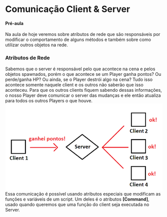 # Comunicação Client & Server

#### Pré-aula
Na aula de hoje veremos sobre atributos de rede que são responsáveis por modificar o comportamento de alguns métodos e também sobre como utilizar outros objetos na rede.

### Atributos de Rede
Sabemos que o server é responsável pelo que acontece na cena e pelos objetos spawnados, porém o que acontece se um Player ganha pontos? Ou perde/ganha HP? Ou ainda, se o Player destrói algo na cena? Tudo isso acontece somente naquele client e os outros não saberão que isso aconteceu. Para que os outros clients fiquem sabendo dessas informações, o nosso Player deve comunicar o server das mudanças e ele então atualiza para todos os outros Players o que houve.<br>
[![001](https://github.com/mastheusum/Aulas/blob/main/Expert-Games/Lesson%2004/Screenshots/001.png "001")](https://github.com/mastheusum/Aulas/blob/main/Expert-Games/Lesson%2004/Screenshots/001.png "001") <br>
Essa comunicação é possível usando atributos especiais que modificam as funções e variáveis de um script. Um deles é o atributos **[Command]**, usado quando queremos que uma função do client seja executada no Server.